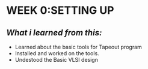 # WEEK 0:SETTING UP
 ## *What i learned from this:*
   * Learned about the basic tools for Tapeout program
   * Installed and worked on the tools.
   * Undestood the Basic VLSI design  
